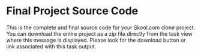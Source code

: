 # Final Project Source Code

This is the complete and final source code for your Skool.com clone project. You can download the entire project as a zip file directly from the task view where this message is displayed. Please look for the download button or link associated with this task output.

